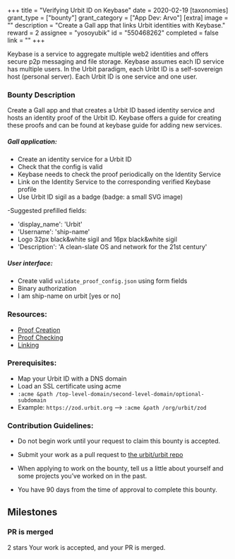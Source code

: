 +++
title = "Verifying Urbit ID on Keybase"
date = 2020-02-19
[taxonomies]
grant_type = ["bounty"]
grant_category = ["App Dev: Arvo"]
[extra]
image = ""
description = "Create a Gall app that links Urbit identities with Keybase."
reward = 2
assignee = "yosoyubik"
id = "550468262"
completed = false
link = ""
+++

Keybase is a service to aggregate multiple web2 identities and offers secure p2p messaging and file storage. Keybase assumes each ID service has multiple users. 
In the Urbit paradigm, each Uribt ID is a self-sovereign host (personal server). Each Urbit ID is one service and one user. 

### Bounty Description

Create a Gall app and that creates a Urbit ID based identity service and hosts an identity proof of the Urbit ID. Keybase offers a guide for creating these proofs and can be found at keybase guide for adding new services. 

##### Gall application:

- Create an identity service for a Urbit ID
 - Check that the config is valid
- Keybase needs to check the proof periodically on the Identity Service
- Link on the Identity Service to the corresponding verified Keybase profile
- Use Urbit ID sigil as a badge (badge: a small SVG image)

-Suggested prefilled fields:
- 'display_name': 'Urbit'
- 'Username': 'ship-name'
- Logo 32px black&white sigil and 16px black&white sigil
- 'Description': 'A clean-slate OS and network for the 21st century'

##### User interface:
- Create valid `validate_proof_config.json` using form fields
- Binary authorization
 - I am ship-name on urbit [yes or no]

### Resources:
- [Proof Creation](https://keybase.io/docs/proof_integration_guide#2-2-proof-creation)
- [Proof Checking](https://keybase.io/docs/proof_integration_guide#2-3-proof-checking)
- [Linking](https://keybase.io/docs/proof_integration_guide#3-linking-user-profiles)


### Prerequisites:
- Map your Urbit ID with a DNS domain
- Load an SSL certificate using acme
 - `:acme &path /top-level-domain/second-level-domain/optional-subdomain`
 - Example:  `https://zod.urbit.org` --> `:acme &path /org/urbit/zod`

### Contribution Guidelines:

- Do not begin work until your request to claim this bounty is accepted.

- Submit your work as a pull request to [the urbit/urbit repo](https://github.com/urbit/urbit/pulls)

- When applying to work on the bounty, tell us a little about yourself and some projects you’ve worked on in the past.

- You have 90 days from the time of approval to complete this bounty.



## Milestones


### PR is merged
2 stars
Your work is accepted, and your PR is merged.

    